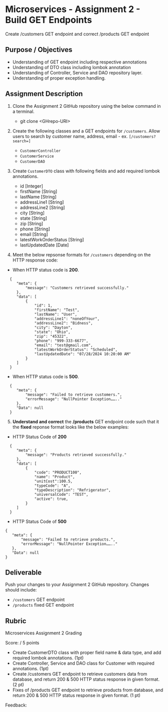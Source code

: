 # Microservices - Assignment 2 - Build GET Endpoints

Create /customers GET endpoint and correct /products GET endpoint

## Purpose / Objectives

- Understanding of GET endpoint including respective annotations  
- Understanding of DTO class including lombok annotation  
- Understanding of Controller, Service and DAO repository layer.  
- Understanding of proper exception handling.

## Assignment Description

1. Clone the Assignment 2 GitHub repository using the below command  in a terminal.  
   * git clone \<GHrepo-URI\> 
2. Create the following classes and a GET endpoints for `/customers`. Allow users to search by customer name, address, email - ex. `[/customers?search=]`  
   * `CustomerController`  
   * `CustomerService`  
   * `CustomerDAO`  
3. Create `CustomerDTO` class with following fields and add required lombok annotations.  
   * id [Integer]  
   * firstName [String]  
   * lastName [String]  
   * addressLine1 [String]  
   * addressLine2 [String]
   * city [String]  
   * state [String]  
   * zip [String]  
   * phone [String]  
   * email [String]  
   * latestWorkOrderStatus [String]  
   * lastUpdatedDate [Date]
  
4. Meet the below repsonse formats for `/customers` depending on the HTTP response code:  

- When HTTP status code is **200**.
```
  {  
     "meta": {  
         "message": "Customers retrieved successfully."  
     },  
     "data": [  
         {  
             "id": 1,  
             "firstName": "Test",  
             "lastName": "User",  
             "addressLine1": "noneOfYour",  
             "addressLine2": "Bidness",  
             "city": "Dayton",  
             "state": "Ohio",  
             "zip": "45322",  
             "phone": "999-333-6677",  
             "email": "test@gmail.com",  
             "latestWorkOrderStatus": "Scheduled",  
             "lastUpdatedDate": "07/28/2024 10:20:00 AM"  
         }  
     ]  
  }
```
- When HTTP status code is **500**.
```
  {  
     "meta": {  
         "message": "Failed to retrieve customers.",  
         "errorMessage": "NullPointer Exception…….."  
     },  
     "Data": null  
  }
``` 

5. **Understand and correct** the **/products** GET endpoint code such that it the **fixed** reponse format looks like the below examples:  

- HTTP Status Code of **200**
```
  {  
     "meta": {  
         "message": "Products retrieved successfully."  
     },  
     "data": [  
         {  
             "code": "PRODUCT100",  
             "name": "Product",  
             "unitCost":100.5,  
             "typeCode": "A",  
             "typeDescription": "Refrigerator",  
             "universalCode": "TEST",  
             "active": true,  
         }  
     ]  
  }
```

- HTTP Status Code of **500**
```
{  
   "meta": {  
       "message": "Failed to retrieve products.",  
       "errorMessage": "NullPointer Exception…….."  
   },  
   "Data": null  
}
```

## Deliverable

Push your changes to your Assignment 2 GitHub repository.  Changes should include:
* `/customers` GET endpoint  
* `/products` fixed GET endpoint

## Rubric

Microservices Assignment 2 Grading

Score:  / 5 points

- Create CustomerDTO class with proper field name & data type, and add required lombok annotations. (1pt)  
- Create Controller, Service and DAO class for Customer with required annotations. (1pt)  
- Create /customers GET endpoint to retrieve customers data from database, and return 200 & 500 HTTP status response in given format. (2 pt)  
- Fixes of /products GET endpoint to retrieve products from database, and return 200 & 500 HTTP status response in given format. (1 pt)

Feedback: 
